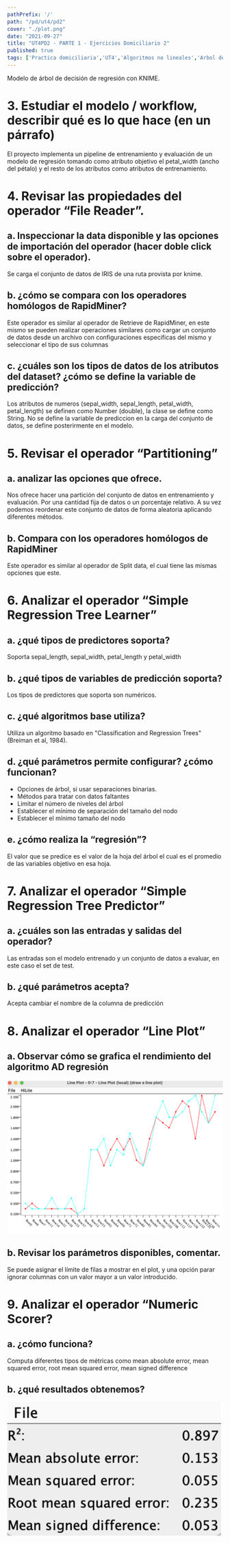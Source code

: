 ```yaml
---
pathPrefix: '/'
path: "/pd/ut4/pd2"
cover: "./plot.png"
date: "2021-09-27"
title: "UT4PD2 - PARTE 1 - Ejercicios Domiciliario 2"
published: true
tags: ['Practica domiciliaria','UT4','Algoritmos no lineales','Arbol de decision','KNIME']
---
```


Modelo de árbol de decisión de regresión con KNIME.

# 3. Estudiar el modelo / workflow, describir qué es lo que hace (en un párrafo)

El proyecto implementa un pipeline de entrenamiento y evaluación de un modelo de regresión tomando como atributo objetivo el petal_width (ancho del pétalo) y el resto de los atributos como atributos de entrenamiento.

# 4. Revisar las propiedades del operador “File Reader”.

## a. Inspeccionar la data disponible y las opciones de importación del operador (hacer doble click sobre el operador).

Se carga el conjunto de datos de IRIS de una ruta provista por knime.

## b. ¿cómo se compara con los operadores homólogos de RapidMiner?

Este operador es similar al operador de Retrieve de RapidMiner, en este mismo se pueden realizar operaciones similares como cargar un conjunto de datos desde un archivo con configuraciones especificas del mismo y seleccionar el tipo de sus columnas

## c. ¿cuáles son los tipos de datos de los atributos del dataset? ¿cómo se define la variable de predicción?

Los atributos de numeros (sepal_width, sepal_length, petal_width, petal_length) se definen como Number (double), la clase se define como String. No se define la variable de prediccion en la carga del conjunto de datos, se define posterirmente en el modelo.

# 5. Revisar el operador “Partitioning”

## a. analizar las opciones que ofrece.

Nos ofrece hacer una partición del conjunto de datos en entrenamiento y evaluación. Por una cantidad fija de datos o un porcentaje relativo. A su vez podemos reordenar este conjunto de datos de forma aleatoria aplicando diferentes métodos.

## b. Compara con los operadores homólogos de RapidMiner

Este operador es similar al operador de Split data, el cual tiene las mismas opciones que este.

# 6. Analizar el operador “Simple Regression Tree Learner”

## a. ¿qué tipos de predictores soporta?

Soporta sepal_length, sepal_width, petal_length y petal_width

## b. ¿qué tipos de variables de predicción soporta?

Los tipos de predictores que soporta son numéricos.

## c. ¿qué algoritmos base utiliza?

Utiliza un algoritmo basado en ​​"Classification and Regression Trees" (Breiman et al, 1984).

## d. ¿qué parámetros permite configurar? ¿cómo funcionan?

- Opciones de árbol, si usar separaciones binarias.
- Métodos para tratar con datos faltantes
- Limitar el número de niveles del árbol
- Establecer el mínimo de separación del tamaño del nodo
- Establecer el mínimo tamaño del nodo

## e. ¿cómo realiza la “regresión”?

El valor que se predice es el valor de la hoja del árbol el cual es el promedio de las variables objetivo en esa hoja.

# 7. Analizar el operador “Simple Regression Tree Predictor”

## a. ¿cuáles son las entradas y salidas del operador?

Las entradas son el modelo entrenado y un conjunto de datos a evaluar, en este caso el set de test.

## b. ¿qué parámetros acepta?

Acepta cambiar el nombre de la columna de predicción

# 8. Analizar el operador “Line Plot”

## a. Observar cómo se grafica el rendimiento del algoritmo AD regresión

![plot](https://github.com/JuanFKurucz/ia-portfolio/blob/main/content/posts/ut/ut4/pd/pd2/plot.png?raw=true)

## b. Revisar los parámetros disponibles, comentar.

Se puede asignar el límite de filas a mostrar en el plot, y una opción parar ignorar columnas con un valor mayor a un valor introducido.

# 9. Analizar el operador “Numeric Scorer?

## a. ¿cómo funciona?

Computa diferentes tipos de métricas como mean absolute error, mean squared error, root mean squared error, mean signed difference

## b. ¿qué resultados obtenemos?

![results](https://github.com/JuanFKurucz/ia-portfolio/blob/main/content/posts/ut/ut4/pd/pd2/results.png?raw=true)
